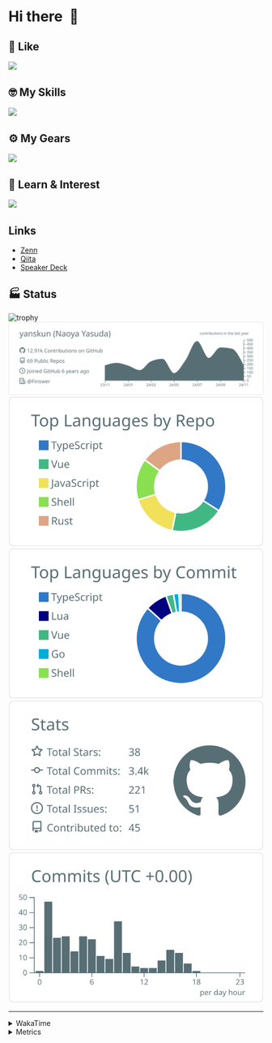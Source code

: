 # Hi there&nbsp; :wave:

## 💌 Like
<img src="https://go-skill-icons.vercel.app/api/icons?i=github" />

## 🤓 My Skills
<img src="https://go-skill-icons.vercel.app/api/icons?i=js,ts,vue,nuxtjs,react,nextjs,go,lua,git" />

## ⚙️ My Gears
<img src="https://go-skill-icons.vercel.app/api/icons?i=neovim,vscode,githubcopilot,alacritty,tmux" />

## 📖 Learn & Interest
<img src="https://go-skill-icons.vercel.app/api/icons?i=rust,deno,css,zig,playwright,githubactions,storybook,netlify,eslint" />

## Links
- [Zenn](https://zenn.dev/yanskun)
- [Qiita](https://qiita.com/yanskun)
- [Speaker Deck](https://speakerdeck.com/yanskun)

<!-- https://github.com/ryo-ma/github-profile-trophy -->

## 🏭 Status

<img src="https://github-profile-trophy.vercel.app/?username=yanskun&theme=onedark&row=1" alt="trophy">

<!-- https://github.com/vn7n24fzkq/github-profile-summary-cards -->
<picture>
  <source media="(prefers-color-scheme: dark)" srcset="https://raw.githubusercontent.com/yanskun/yanskun/master/profile-summary-card-output/nord_dark/0-profile-details.svg">
 <img src="https://raw.githubusercontent.com/yanskun/yanskun/master/profile-summary-card-output/default/0-profile-details.svg">
</picture>
<br>
<picture>
  <source media="(prefers-color-scheme: dark)" srcset="https://raw.githubusercontent.com/yanskun/yanskun/master/profile-summary-card-output/nord_dark/1-repos-per-language.svg">
 <img src="https://raw.githubusercontent.com/yanskun/yanskun/master/profile-summary-card-output/default/1-repos-per-language.svg">
</picture>
<picture>
  <source media="(prefers-color-scheme: dark)" srcset="https://raw.githubusercontent.com/yanskun/yanskun/master/profile-summary-card-output/nord_dark/2-most-commit-language.svg">
 <img src="https://raw.githubusercontent.com/yanskun/yanskun/master/profile-summary-card-output/default/2-most-commit-language.svg">
</picture>
<br>
<picture>
  <source media="(prefers-color-scheme: dark)" srcset="https://raw.githubusercontent.com/yanskun/yanskun/master/profile-summary-card-output/nord_dark/3-stats.svg">
 <img src="https://raw.githubusercontent.com/yanskun/yanskun/master/profile-summary-card-output/default/3-stats.svg">
</picture>
<picture>
  <source media="(prefers-color-scheme: dark)" srcset="https://raw.githubusercontent.com/yanskun/yanskun/master/profile-summary-card-output/nord_dark/4-productive-time.svg">
 <img src="https://raw.githubusercontent.com/yanskun/yanskun/master/profile-summary-card-output/default/4-productive-time.svg">
</picture>

---

<details>
  <summary>WakaTime</summary>
<!--START_SECTION:waka-->
![Code Time](http://img.shields.io/badge/Code%20Time-1%2C512%20hrs%2029%20mins-blue)

**🐱 My GitHub Data** 

> 📦 141.7 kB Used in GitHub's Storage 
 > 
> 🏆 2,895 Contributions in the Year 2024
 > 
> 💼 Opted to Hire
 > 
> 📜 124 Public Repositories 
 > 
> 🔑 4 Private Repositories 
 > 
**I'm an Early 🐤** 

```text
🌞 Morning                5802 commits        ████░░░░░░░░░░░░░░░░░░░░░   14.06 % 
🌆 Daytime                22218 commits       █████████████░░░░░░░░░░░░   53.83 % 
🌃 Evening                9752 commits        ██████░░░░░░░░░░░░░░░░░░░   23.63 % 
🌙 Night                  3499 commits        ██░░░░░░░░░░░░░░░░░░░░░░░   08.48 % 
```
📅 **I'm Most Productive on Tuesday** 

```text
Monday                   5867 commits        ████░░░░░░░░░░░░░░░░░░░░░   14.22 % 
Tuesday                  8591 commits        █████░░░░░░░░░░░░░░░░░░░░   20.82 % 
Wednesday                7805 commits        █████░░░░░░░░░░░░░░░░░░░░   18.91 % 
Thursday                 7719 commits        █████░░░░░░░░░░░░░░░░░░░░   18.70 % 
Friday                   6308 commits        ████░░░░░░░░░░░░░░░░░░░░░   15.28 % 
Saturday                 2091 commits        █░░░░░░░░░░░░░░░░░░░░░░░░   05.07 % 
Sunday                   2890 commits        ██░░░░░░░░░░░░░░░░░░░░░░░   07.00 % 
```


📊 **This Week I Spent My Time On** 

```text
🕑︎ Time Zone: Asia/Tokyo

💬 Programming Languages: 
TypeScript               15 hrs 37 mins      ███████████████░░░░░░░░░░   61.73 % 
Rust                     1 hr 50 mins        ██░░░░░░░░░░░░░░░░░░░░░░░   07.27 % 
YAML                     1 hr 44 mins        ██░░░░░░░░░░░░░░░░░░░░░░░   06.87 % 
Markdown                 1 hr 30 mins        █░░░░░░░░░░░░░░░░░░░░░░░░   05.98 % 
TOML                     1 hr 10 mins        █░░░░░░░░░░░░░░░░░░░░░░░░   04.65 % 

🔥 Editors: 
Neovim                   25 hrs 18 mins      █████████████████████████   100.00 % 

💻 Operating System: 
Mac                      25 hrs 18 mins      █████████████████████████   100.00 % 
```


 Last Updated on 18/11/2024 06:17:01 UTC
<!--END_SECTION:waka-->
</details>

<details>
  <summary>Metrics</summary>
  <img src="https://github.com/yanskun/yanskun/blob/main/github-metrics.svg" alt="Metrics">
</details>
